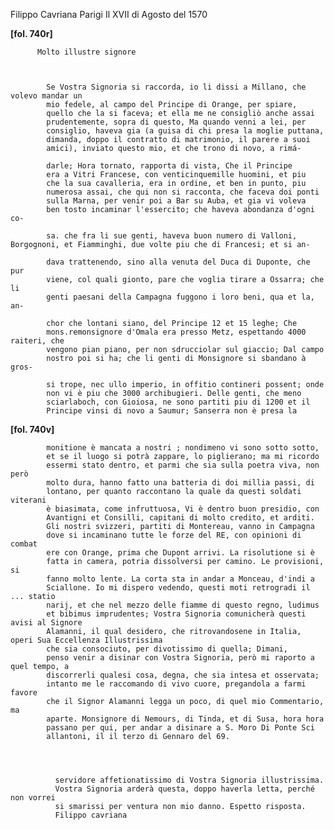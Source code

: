Filippo Cavriana
Parigi
Il XVII di Agosto del 1570



  	
	    
	      
**[fol. 740r]**


	      Molto illustre signore


	      
	        Se Vostra Signoria si raccorda, io li dissi a Millano, che volevo mandar un
	        mio fedele, al campo del Principe di Orange, per spiare,
	        quello che la si faceva; et ella me ne consigliò anche assai
	        prudentemente, sopra di questo, Ma quando venni a lei, per
	        consiglio, haveva gia (a guisa di chi presa la moglie puttana,
	        dimanda, doppo il contratto di matrimonio, il parere a suoi
	        amici), inviato questo mio, et che trono di novo, a rimá-

	        darle; Hora tornato, rapporta di vista, Che il Principe
	        era a Vitri Francese, con venticinquemille huomini, et piu
	        che la sua cavalleria, era in ordine, et ben in punto, piu
	        numerosa assai, che qui non si racconta, che faceva doi ponti
	        sulla Marna, per venir poi a Bar su Auba, et gia vi voleva
	        ben tosto incaminar l'essercito; che haveva abondanza d'ogni co-
 
	        sa. che fra li sue genti, haveva buon numero di Valloni, Borgognoni, et Fiamminghi, due volte piu che di Francesi; et si an-

	        dava trattenendo, sino alla venuta del Duca di Duponte, che pur
	        viene, col quali gionto, pare che voglia tirare a Ossarra; che li
	        genti paesani della Campagna fuggono i loro beni, qua et la, an-

	        chor che lontani siano, del Principe 12 et 15 leghe; Che
	        mons.remonsignore d'Omala era presso Metz, espettando 4000 raiteri, che
	        vengono pian piano, per non sdrucciolar sul giaccio; Dal campo
	        nostro poi si ha; che li genti di Monsignore si sbandano à gros-

	        si trope, nec ullo imperio, in offitio contineri possent; onde
	        non vi è piu che 3000 archibugieri. Delle genti, che meno
	        sciarlaboch, con Gioiosa, ne sono partiti piu di 1200 et il
	        Principe vinsi di novo a Saumur; Sanserra non è presa la

	        
**[fol. 740v]**


	        
	        monitione è mancata a nostri ; nondimeno vi sono sotto sotto,
	        et se il luogo si potrà zappare, lo piglierano; ma mi ricordo
	        essermi stato dentro, et parmi che sia sulla poetra viva, non però
	        molto dura, hanno fatto una batteria di doi millia passi, di
	        lontano, per quanto raccontano la quale da questi soldati viterani
	        è biasimata, come infruttuosa, Vi è dentro buon presidio, con
	        Avantigni et Consilli, capitani di molto credito, et arditi.
	        Gli nostri svizzeri, partiti di Montereau, vanno in Campagna
	        dove si incaminano tutte le forze del RE, con opinioni di combat
	        ere con Orange, prima che Dupont arrivi. La risolutione si è
	        fatta in camera, potria dissolversi per camino. Le provisioni, si
	        fanno molto lente. La corta sta in andar a Monceau, d'indi a
	        Sciallone. Io mi dispero vedendo, questi moti retrogradi il ... statio
	        narij, et che nel mezzo delle fiamme di questo regno, ludimus
	        et bibimus imprudentes; Vostra Signoria comunicherà questi avisi al Signore
	        Alamanni, il qual desidero, che ritrovandosene in Italia, operi Sua Eccellenza Illustrissima
	        che sia consociuto, per divotissimo di quella; Dimani,
	        penso venir a disinar con Vostra Signoria, però mi raporto a quel tempo, a
	        discorrerli qualesi cosa, degna, che sia intesa et osservata;
	        intanto me le raccomando di vivo cuore, pregandola a farmi favore
	        che il Signor Alamanni legga un poco, di quel mio Commentario, ma
	        aparte. Monsignore di Nemours, di Tinda, et di Susa, hora hora
	        passano per qui, per andar a disinare a S. Moro Di Ponte Sci
	        allantoni, il il terzo di Gennaro del 69.
	    


	        
	          servidore affetionatissimo di Vostra Signoria illustrissima.
	          Vostra Signoria arderà questa, doppo haverla letta, perché non vorrei
	          si smarissi per ventura non mio danno. Espetto risposta.
	          Filippo cavriana
	        


	    
	  
  